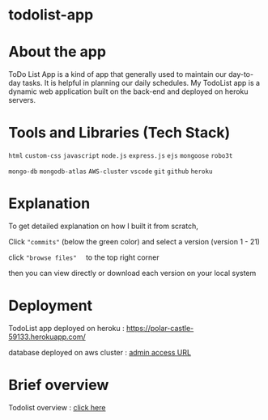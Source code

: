 # todolist-app

# About the app
ToDo List App is a kind of app that generally used to maintain our day-to-day tasks. 
It is helpful in planning our daily schedules. 
My TodoList app is a dynamic web application built on the back-end and deployed on heroku servers.

# Tools and Libraries (Tech Stack)
``html`` ``custom-css`` ``javascript`` ``node.js`` ``express.js`` ``ejs`` ``mongoose`` ``robo3t``

``mongo-db`` ``mongodb-atlas`` ``AWS-cluster`` ``vscode`` ``git`` ``github`` ``heroku ``


# Explanation
To get detailed explanation on how I built it from scratch,

Click  ``"commits"`` (below the green color) and  select a version (version 1 - 21)

click ``"browse files"  `` to the top right corner 

then you can view directly or download each version on your local system




# Deployment

TodoList app deployed on heroku : https://polar-castle-59133.herokuapp.com/

database deployed on aws cluster : [admin access URL ](https://cloud.mongodb.com/v2/61ee673c230131246b5702aa#clusters?fastPoll=true)


# Brief overview
Todolist overview : [click here](https://github.com/shreyamalogi/todolist/blob/main/todolist%20overview.pdf)
